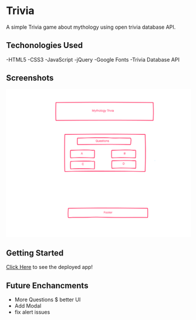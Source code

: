 # Trivia

A simple Trivia game about mythology using open trivia database API.

## Techonologies Used

-HTML5
-CSS3
-JavaScript
-jQuery
-Google Fonts
-Trivia Database API

## Screenshots
![wireframe](./imgs/wireframe.png)

## Getting Started

[Click Here](#) to see the deployed app!

## Future Enchancments
- More Questions $ better UI
- Add Modal
- fix alert issues
